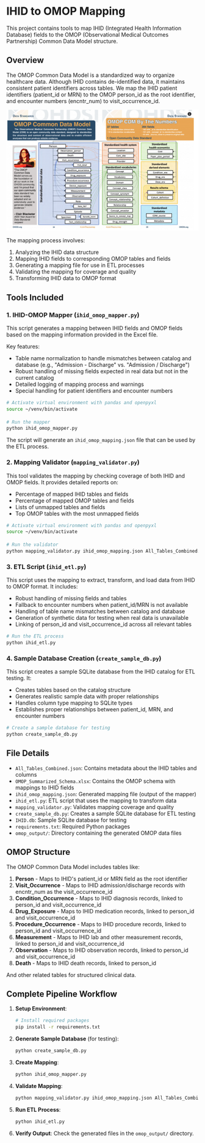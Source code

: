 # IHID to OMOP Mapping

This project contains tools to map IHID (Integrated Health Information Database) fields to the OMOP (Observational Medical Outcomes Partnership) Common Data Model structure.

## Overview

The OMOP Common Data Model is a standardized way to organize healthcare data. Although IHID contains de-identified data, it maintains consistent patient identifiers across tables. We map the IHID patient identifiers (patient_id or MRN) to the OMOP person_id as the root identifier, and encounter numbers (encntr_num) to visit_occurrence_id.

![OMOP Common Data Model Structure](OMOP_Structure.png)

The mapping process involves:
1. Analyzing the IHID data structure
2. Mapping IHID fields to corresponding OMOP tables and fields
3. Generating a mapping file for use in ETL processes
4. Validating the mapping for coverage and quality
5. Transforming IHID data to OMOP format

## Tools Included

### 1. IHID-OMOP Mapper (`ihid_omop_mapper.py`)

This script generates a mapping between IHID fields and OMOP fields based on the mapping information provided in the Excel file. 

Key features:
- Table name normalization to handle mismatches between catalog and database (e.g., "Admission - Discharge" vs. "Admission / Discharge")
- Robust handling of missing fields expected in real data but not in the current catalog
- Detailed logging of mapping process and warnings
- Special handling for patient identifiers and encounter numbers

```bash
# Activate virtual environment with pandas and openpyxl
source ~/venv/bin/activate

# Run the mapper
python ihid_omop_mapper.py
```

The script will generate an `ihid_omop_mapping.json` file that can be used by the ETL process.

### 2. Mapping Validator (`mapping_validator.py`)

This tool validates the mapping by checking coverage of both IHID and OMOP fields.
It provides detailed reports on:
- Percentage of mapped IHID tables and fields
- Percentage of mapped OMOP tables and fields
- Lists of unmapped tables and fields
- Top OMOP tables with the most unmapped fields

```bash
# Activate virtual environment with pandas and openpyxl
source ~/venv/bin/activate

# Run the validator
python mapping_validator.py ihid_omop_mapping.json All_Tables_Combined.json OMOP_Summarized_Schema.xlsx
```

### 3. ETL Script (`ihid_etl.py`)

This script uses the mapping to extract, transform, and load data from IHID to OMOP format. It includes:
- Robust handling of missing fields and tables
- Fallback to encounter numbers when patient_id/MRN is not available
- Handling of table name mismatches between catalog and database
- Generation of synthetic data for testing when real data is unavailable
- Linking of person_id and visit_occurrence_id across all relevant tables

```bash
# Run the ETL process
python ihid_etl.py
```

### 4. Sample Database Creation (`create_sample_db.py`)

This script creates a sample SQLite database from the IHID catalog for ETL testing. It:
- Creates tables based on the catalog structure
- Generates realistic sample data with proper relationships
- Handles column type mapping to SQLite types
- Establishes proper relationships between patient_id, MRN, and encounter numbers

```bash
# Create a sample database for testing
python create_sample_db.py
```

## File Details

- `All_Tables_Combined.json`: Contains metadata about the IHID tables and columns
- `OMOP_Summarized_Schema.xlsx`: Contains the OMOP schema with mappings to IHID fields
- `ihid_omop_mapping.json`: Generated mapping file (output of the mapper)
- `ihid_etl.py`: ETL script that uses the mapping to transform data
- `mapping_validator.py`: Validates mapping coverage and quality
- `create_sample_db.py`: Creates a sample SQLite database for ETL testing
- `IHID.db`: Sample SQLite database for testing
- `requirements.txt`: Required Python packages
- `omop_output/`: Directory containing the generated OMOP data files

## OMOP Structure

The OMOP Common Data Model includes tables like:

1. **Person** - Maps to IHID's patient_id or MRN field as the root identifier
2. **Visit_Occurrence** - Maps to IHID admission/discharge records with encntr_num as the visit_occurrence_id
3. **Condition_Occurrence** - Maps to IHID diagnosis records, linked to person_id and visit_occurrence_id
4. **Drug_Exposure** - Maps to IHID medication records, linked to person_id and visit_occurrence_id
5. **Procedure_Occurrence** - Maps to IHID procedure records, linked to person_id and visit_occurrence_id
6. **Measurement** - Maps to IHID lab and other measurement records, linked to person_id and visit_occurrence_id
7. **Observation** - Maps to IHID observation records, linked to person_id and visit_occurrence_id
8. **Death** - Maps to IHID death records, linked to person_id

And other related tables for structured clinical data.

## Complete Pipeline Workflow

1. **Setup Environment**:
   ```bash
   # Install required packages
   pip install -r requirements.txt
   ```

2. **Generate Sample Database** (for testing):
   ```bash
   python create_sample_db.py
   ```

3. **Create Mapping**:
   ```bash
   python ihid_omop_mapper.py
   ```

4. **Validate Mapping**:
   ```bash
   python mapping_validator.py ihid_omop_mapping.json All_Tables_Combined.json OMOP_Summarized_Schema.xlsx
   ```

5. **Run ETL Process**:
   ```bash
   python ihid_etl.py
   ```

6. **Verify Output**:
   Check the generated files in the `omop_output/` directory.
